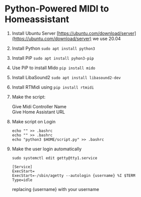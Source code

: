 # Python-Powered MIDI to Homeassistant

1. Install Ubuntu Server
[https://ubuntu.com/download/server](https://ubuntu.com/download/server) we use 20.04  
2. Install Python
`sudo apt install python3`  
3. Install PiP
`sudo apt install pyhon3-pip`  
4. Use PiP to install Mido
`pip install mido`  
5. Install LibaSound2
`sudo apt install libasound2-dev`  
6. Install RTMidi using 
`pip install rtmidi`  
7. Make the script:  

    Give Midi Controller Name  
    Give Home Assistant URL  
    
8. Make script on Login
    
    `echo "" >> .bashrc`  
    `echo "" >> .bashrc`  
    `echo "python3 $HOME/script.py" >> .bashrc`  
    
9. Make the user login automatically
    
    `sudo systemctl edit getty@tty1.service`
    
    `[Service]`  
    `ExecStart=`  
    `ExecStart=-/sbin/agetty --autologin {username} %I $TERM`  
    `Type=idle`  
    
    replacing {username} with your username
